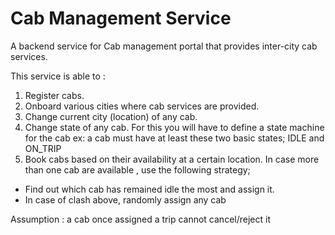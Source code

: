 # Cab Management Service
A backend service for Cab management portal that provides inter-city cab services.

This service is able to :
1. Register cabs.
2. Onboard various cities where cab services are provided.
3. Change current city (location) of any cab.
4. Change state of any cab. For this you will have to define a state machine for the cab ex:
a cab must have at least these two basic states; IDLE and ON_TRIP
5. Book cabs based on their availability at a certain location. In case more than one cab are
available , use the following strategy;
  - Find out which cab has remained idle the most and assign it.
  - In case of clash above, randomly assign any cab


Assumption : a cab once assigned a trip cannot cancel/reject it